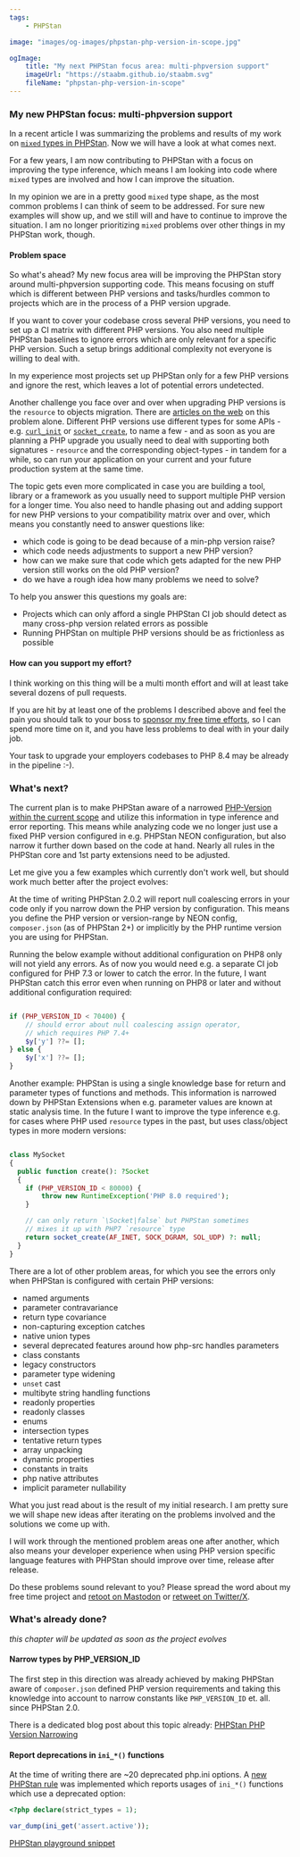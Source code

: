 ```yaml
---
tags:
    - PHPStan

image: "images/og-images/phpstan-php-version-in-scope.jpg"

ogImage:
    title: "My next PHPStan focus area: multi-phpversion support"
    imageUrl: "https://staabm.github.io/staabm.svg"
    fileName: "phpstan-php-version-in-scope"
---
```


### My new PHPStan focus: multi-phpversion support

In a recent article I was summarizing the problems and results of my work on [`mixed` types in PHPStan](https://staabm.github.io/2024/11/26/phpstan-mixed-types.html).
Now we will have a look at what comes next.

For a few years, I am now contributing to PHPStan with a focus on improving the type inference,
which means I am looking into code where `mixed` types are involved and how I can improve the situation.

In my opinion we are in a pretty good `mixed` type shape, as the most common problems I can think of seem to be addressed.
For sure new examples will show up, and we still will and have to continue to improve the situation.
I am no longer prioritizing `mixed` problems over other things in my PHPStan work, though.

#### Problem space

So what's ahead? My new focus area will be improving the PHPStan story around multi-phpversion supporting code.
This means focusing on stuff which is different between PHP versions and tasks/hurdles common to projects which are in the process of a PHP version upgrade.

If you want to cover your codebase cross several PHP versions, you need to set up a CI matrix with different PHP versions.
You also need multiple PHPStan baselines to ignore errors which are only relevant for a specific PHP version.
Such a setup brings additional complexity not everyone is willing to deal with.

In my experience most projects set up PHPStan only for a few PHP versions and ignore the rest, which leaves a lot of potential errors undetected.

Another challenge you face over and over when upgrading PHP versions is the `resource` to objects migration.
There are [articles on the web](https://php.watch/articles/resource-object) on this problem alone.
Different PHP versions use different types for some APIs - e.g. [`curl_init`](https://www.php.net/curl_init) or [`socket_create`](https://www.php.net/socket_create),
to name a few - and as soon as you are planning a PHP upgrade you usually need to deal with supporting both signatures - `resource` and the corresponding object-types - in tandem for a while,
so can run your application on your current and your future production system at the same time.

The topic gets even more complicated in case you are building a tool, library or a framework as you usually need to support multiple PHP version for a longer time.
You also need to handle phasing out and adding support for new PHP versions to your compatibility matrix over and over,
which means you constantly need to answer questions like:
- which code is going to be dead because of a min-php version raise?
- which code needs adjustments to support a new PHP version?
- how can we make sure that code which gets adapted for the new PHP version still works on the old PHP version?
- do we have a rough idea how many problems we need to solve?

To help you answer this questions my goals are:
- Projects which can only afford a single PHPStan CI job should detect as many cross-php version related errors as possible
- Running PHPStan on multiple PHP versions should be as frictionless as possible

#### How can you support my effort?

I think working on this thing will be a multi month effort and will at least take several dozens of pull requests.

If you are hit by at least one of the problems I described above and feel the pain you should talk to your boss to [sponsor my free time efforts](https://github.com/sponsors/staabm),
so I can spend more time on it, and you have less problems to deal with in your daily job.

Your task to upgrade your employers codebases to PHP 8.4 may be already in the pipeline :-).

### What's next?

The current plan is to make PHPStan aware of a narrowed [PHP-Version within the current scope](https://github.com/phpstan/phpstan-src/pull/3642) and utilize this information in type inference and error reporting.
This means while analyzing code we no longer just use a fixed PHP version configured in e.g. PHPStan NEON configuration, but also narrow it further down based on the code at hand.
Nearly all rules in the PHPStan core and 1st party extensions need to be adjusted.

Let me give you a few examples which currently don't work well, but should work much better after the project evolves:

At the time of writing PHPStan 2.0.2 will report null coalescing errors in your code only if you narrow down the PHP version by configuration.
This means you define the PHP version or version-range by NEON config, `composer.json` (as of PHPStan 2+) or implicitly by the PHP runtime version you are using for PHPStan.

Running the below example without additional configuration on PHP8 only will not yield any errors.
As of now you would need e.g. a separate CI job configured for PHP 7.3 or lower to catch the error.
In the future, I want PHPStan catch this error even when running on PHP8 or later and without additional configuration required:

```php

if (PHP_VERSION_ID < 70400) {
    // should error about null coalescing assign operator,
    // which requires PHP 7.4+
    $y['y'] ??= [];
} else {
    $y['x'] ??= [];
}

```

Another example: PHPStan is using a single knowledge base for return and parameter types of functions and methods.
This information is narrowed down by PHPStan Extensions when e.g. parameter values are known at static analysis time.
In the future I want to improve the type inference e.g. for cases where PHP used `resource` types in the past, but uses class/object types in more modern versions:

```php

class MySocket
{
  public function create(): ?Socket
  {
    if (PHP_VERSION_ID < 80000) {
        throw new RuntimeException('PHP 8.0 required');
    }

    // can only return `\Socket|false` but PHPStan sometimes
    // mixes it up with PHP7 `resource` type
    return socket_create(AF_INET, SOCK_DGRAM, SOL_UDP) ?: null;
  }
}

```

There are a lot of other problem areas, for which you see the errors only when PHPStan is configured with certain PHP versions:
- named arguments
- parameter contravariance
- return type covariance
- non-capturing exception catches
- native union types
- several deprecated features around how php-src handles parameters
- class constants
- legacy constructors
- parameter type widening
- `unset` cast
- multibyte string handling functions
- readonly properties
- readonly classes
- enums
- intersection types
- tentative return types
- array unpacking
- dynamic properties
- constants in traits
- php native attributes
- implicit parameter nullability

What you just read about is the result of my initial research.
I am pretty sure we will shape new ideas after iterating on the problems involved and the solutions we come up with.

I will work through the mentioned problem areas one after another, which also means your developer experience when using PHP
version specific language features with PHPStan should improve over time, release after release.

Do these problems sound relevant to you?
Please spread the word about my free time project and [retoot on Mastodon](https://phpc.social/@markusstaab/113559437972344037) or [retweet on Twitter/X](https://x.com/markusstaab/status/1862037669833769276).

### What's already done?

_this chapter will be updated as soon as the project evolves_

#### Narrow types by PHP_VERSION_ID

The first step in this direction was already achieved by making PHPStan aware of `composer.json` defined PHP version requirements
and taking this knowledge into account to narrow constants like `PHP_VERSION_ID` et. all. since PHPStan 2.0.

There is a dedicated blog post about this topic already: [PHPStan PHP Version Narrowing](https://staabm.github.io/2024/11/14/phpstan-php-version-narrowing.html)

#### Report deprecations in `ini_*()` functions

At the time of writing there are ~20 deprecated php.ini options.
A [new PHPStan rule](https://github.com/phpstan/phpstan-deprecation-rules/pull/120) was implemented which reports usages of `ini_*()` functions which use a deprecated option:

```php
<?php declare(strict_types = 1);

var_dump(ini_get('assert.active'));
```

[PHPStan playground snippet](https://phpstan.org/r/e0076edd-fb0d-4490-96cc-d3ff4356b0ae)
